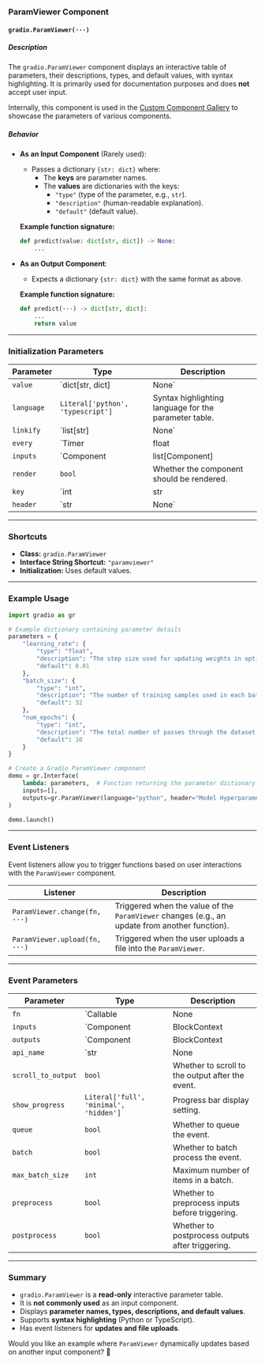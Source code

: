 ### ParamViewer Component

#### `gradio.ParamViewer(···)`

##### Description
The `gradio.ParamViewer` component displays an interactive table of parameters, their descriptions, types, and default values, with syntax highlighting. It is primarily used for documentation purposes and does **not** accept user input. 

Internally, this component is used in the [Custom Component Gallery](https://www.gradio.app/custom-components/gallery) to showcase the parameters of various components.

##### Behavior
- **As an Input Component** (Rarely used):  
  - Passes a dictionary `{str: dict}` where:
    - The **keys** are parameter names.
    - The **values** are dictionaries with the keys:
      - `"type"` (type of the parameter, e.g., `str`).
      - `"description"` (human-readable explanation).
      - `"default"` (default value).

  **Example function signature:**
  ```python
  def predict(value: dict[str, dict]) -> None:
      ...
  ```

- **As an Output Component**:  
  - Expects a dictionary `{str: dict}` with the same format as above.

  **Example function signature:**
  ```python
  def predict(···) -> dict[str, dict]:
      ...
      return value
  ```

---

### Initialization Parameters

| Parameter     | Type                                     | Description |
|--------------|------------------------------------------|-------------|
| `value`      | `dict[str, dict] | None`                 | Dictionary defining parameters, their types, descriptions, and default values. |
| `language`   | `Literal['python', 'typescript']`        | Syntax highlighting language for the parameter table. |
| `linkify`    | `list[str] | None`                       | List of keys that should be displayed as hyperlinks. |
| `every`      | `Timer | float | None`                   | Interval between updates. |
| `inputs`     | `Component | list[Component] | set[Component] | None` | Inputs for the component. |
| `render`     | `bool`                                   | Whether the component should be rendered. |
| `key`        | `int | str | None`                       | Unique key for referencing the component. |
| `header`     | `str | None`                             | Header text displayed at the top of the component. |

---

### Shortcuts
- **Class:** `gradio.ParamViewer`
- **Interface String Shortcut:** `"paramviewer"`
- **Initialization:** Uses default values.

---

### Example Usage

```python
import gradio as gr

# Example dictionary containing parameter details
parameters = {
    "learning_rate": {
        "type": "float",
        "description": "The step size used for updating weights in optimization.",
        "default": 0.01
    },
    "batch_size": {
        "type": "int",
        "description": "The number of training samples used in each batch.",
        "default": 32
    },
    "num_epochs": {
        "type": "int",
        "description": "The total number of passes through the dataset.",
        "default": 10
    }
}

# Create a Gradio ParamViewer component
demo = gr.Interface(
    lambda: parameters,  # Function returning the parameter dictionary
    inputs=[],
    outputs=gr.ParamViewer(language="python", header="Model Hyperparameters")
)

demo.launch()
```

---

### Event Listeners

Event listeners allow you to trigger functions based on user interactions with the `ParamViewer` component.

| Listener                  | Description |
|---------------------------|-------------|
| `ParamViewer.change(fn, ···)`  | Triggered when the value of the `ParamViewer` changes (e.g., an update from another function). |
| `ParamViewer.upload(fn, ···)`  | Triggered when the user uploads a file into the `ParamViewer`. |

---

### Event Parameters

| Parameter         | Type  | Description |
|------------------|------------------------------------------------------|-------------|
| `fn`            | `Callable | None | Literal['decorator']`              | The function to be triggered by the event. |
| `inputs`        | `Component | BlockContext | list[Component | BlockContext] | set[Component | BlockContext] | None` | The input components. |
| `outputs`       | `Component | BlockContext | list[Component | BlockContext] | set[Component | BlockContext] | None` | The output components. |
| `api_name`      | `str | None | Literal[False]`                        | Name of the API for the event. |
| `scroll_to_output` | `bool`                                           | Whether to scroll to the output after the event. |
| `show_progress` | `Literal['full', 'minimal', 'hidden']`               | Progress bar display setting. |
| `queue`         | `bool`                                              | Whether to queue the event. |
| `batch`         | `bool`                                              | Whether to batch process the event. |
| `max_batch_size` | `int`                                              | Maximum number of items in a batch. |
| `preprocess`    | `bool`                                              | Whether to preprocess inputs before triggering. |
| `postprocess`   | `bool`                                              | Whether to postprocess outputs after triggering. |

---

### Summary
- `gradio.ParamViewer` is a **read-only** interactive parameter table.
- It is **not commonly used** as an input component.
- Displays **parameter names, types, descriptions, and default values**.
- Supports **syntax highlighting** (Python or TypeScript).
- Has event listeners for **updates and file uploads**.

Would you like an example where `ParamViewer` dynamically updates based on another input component? 🚀